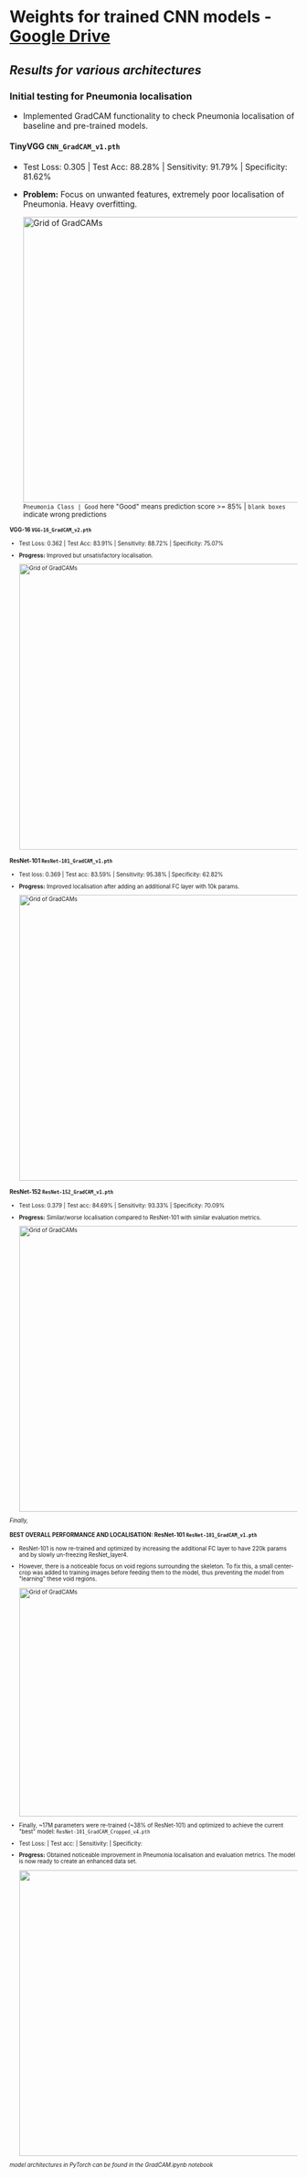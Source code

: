# Weights for trained CNN models - [Google Drive](https://drive.google.com/drive/folders/1HlIjfr5C9iWLHDGGwbOCWcOccSubkTWe?usp=sharing)

## _Results for various architectures_


### Initial testing for Pneumonia localisation
* Implemented GradCAM functionality to check Pneumonia localisation of baseline and pre-trained models.
  
#### TinyVGG `CNN_GradCAM_v1.pth`
* Test Loss: 0.305 | Test Acc: 88.28% | Sensitivity: 91.79% | Specificity: 81.62%
* **Problem:** Focus on unwanted features, extremely poor localisation of Pneumonia. Heavy overfitting.
  
  <img src="https://github.com/user-attachments/assets/296b7743-5c1d-4899-b955-6cf60a0b0f39" alt="Grid of GradCAMs" width="500" height="500"><br>
  <small> `Pneumonia Class | Good` here "Good" means prediction score >= 85% | `blank boxes` indicate wrong predictions <small>


#### VGG-16 `VGG-16_GradCAM_v2.pth`
* Test Loss: 0.362 | Test Acc: 83.91% | Sensitivity: 88.72% | Specificity: 75.07%
* **Progress:** Improved but unsatisfactory localisation.

  <img src="https://github.com/user-attachments/assets/bae4d462-d7b7-4928-90c8-8ebc4b8eb06b" alt="Grid of GradCAMs" width="500" height="500"><br>


#### ResNet-101 `ResNet-101_GradCAM_v1.pth`
* Test loss: 0.369 | Test acc: 83.59% | Sensitivity: 95.38% | Specificity: 62.82%
* **Progress:** Improved localisation after adding an additional FC layer with 10k params.

  <img src="https://github.com/user-attachments/assets/4bd31cb7-2e10-4460-88f7-df34211617ba" alt="Grid of GradCAMs" width="500" height="500"><br>


#### ResNet-152 `ResNet-152_GradCAM_v1.pth`
* Test Loss: 0.379 | Test acc: 84.69% | Sensitivity: 93.33% | Specificity: 70.09%
* **Progress:** Similar/worse localisation compared to ResNet-101 with similar evaluation metrics.

  <img src="https://github.com/user-attachments/assets/9f695585-faa6-4294-ae72-aadb2cb1e63b" alt="Grid of GradCAMs" width="500" height="500"><br>

_Finally,_

#### BEST OVERALL PERFORMANCE AND LOCALISATION: ResNet-101 `ResNet-101_GradCAM_v1.pth`
* ResNet-101 is now re-trained and optimized by increasing the additional FC layer to have 220k params and by slowly un-freezing ResNet_layer4.
* However, there is a noticeable focus on void regions surrounding the skeleton. To fix this, a small center-crop was added to training images before feeding them to the model, thus preventing the model from "learning" these void regions.

   <img src="https://github.com/user-attachments/assets/d80871ad-91a9-46a5-befe-5d34128d6119" alt="Grid of GradCAMs" width="800" height="400"><br>

* Finally, ~17M parameters were re-trained (~38% of ResNet-101) and optimized to achieve the current "best" model: `ResNet-101_GradCAM_Cropped_v4.pth`
* Test Loss: | Test acc: | Sensitivity: | Specificity:
* **Progress:** Obtained noticeable improvement in Pneumonia localisation and evaluation metrics. The model is now ready to create an enhanced data set.

  <img src="" width="500" height="500"><br>

*model architectures in PyTorch can be found in the GradCAM.ipynb notebook*
